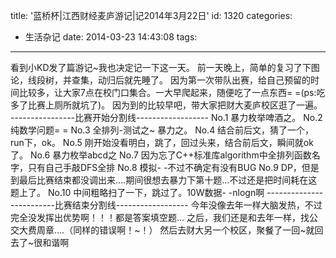 title: '蓝桥杯|江西财经麦庐游记|记2014年3月22日'
id: 1320
categories:
  - 生活杂记
date: 2014-03-23 14:43:08
tags:
---

看到小KD发了篇游记~我也决定记一下这一天。
前一天晚上，简单的复习了下图论，线段树，并查集，动归后就先睡了。
因为第一次带队出赛，给自己预留的时间比较多，让大家7点在校门口集合。一大早爬起来，随便吃了一点东西= =(ps:吃多了比赛上厕所就坑了)。
因为到的比较早吧，带大家把财大麦庐校区逛了一遍。
----------------比赛开始分割线------------------
No.1
暴力枚举啤酒之。
No.2
纯数学问题= =
No.3
全排列-测试之~
暴力之。
No.4
结合前后文，猜了一个，run下，ok。
No.5
刚开始没看明白，跳了，回过头来，结合前后文，瞬间就ok了。
No.6
暴力枚举abcd之
No.7
因为忘了C++标准库algorithm中全排列函数名字，只有自己手敲DFS全排
No.8
模拟- -不过不确定有没有BUG
No.9
DP，但是到最后比赛结束都没调出来....期间很想去暴力下第十题...不过还是把时间耗在这题上了。
No.10
中间粗略扫了一下，跳过了。10W数据- -nlogn啊
-------------------------比赛结束分割线------------------
今年没像去年一样大脑发热，不过完全没发挥出优势啊！！！都是答案填空题...
之后，我们还是和去年一样，找公交大费周章....（同样的错误啊！~！）
然后去财大另一个校区，聚餐了一回~就回去了~很和谐啊